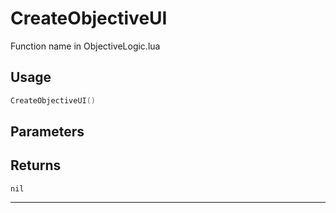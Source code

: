 # CreateObjectiveUI
Function name in ObjectiveLogic.lua
## Usage
```lua
CreateObjectiveUI()
```
## Parameters

## Returns
`nil`

---